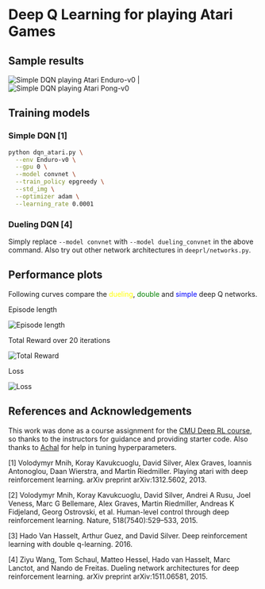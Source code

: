 Deep Q Learning for playing Atari Games
=======================================

## Sample results


![Simple DQN playing Atari Enduro-v0](https://github.com/rohitgirdhar/Deep-Q-Networks/raw/master/assets/dqn_enduro.gif) | ![Simple DQN playing Atari Pong-v0](https://github.com/rohitgirdhar/Deep-Q-Networks/raw/master/assets/dqn_pong.gif)


## Training models

### Simple DQN [1]

```bash
python dqn_atari.py \
  --env Enduro-v0 \
  --gpu 0 \
  --model convnet \
  --train_policy epgreedy \
  --std_img \
  --optimizer adam \
  --learning_rate 0.0001
```

### Dueling DQN [4]

Simply replace `--model convnet` with `--model dueling_convnet` in the above command. Also try out other network architectures in `deeprl/networks.py`.

## Performance plots

Following curves compare the
<span style="color:yellow">dueling</span>,
<span style="color:green">double</span> and
<span style="color:blue">simple</span>
deep Q networks.

Episode length

![Episode length](https://github.com/rohitgirdhar/Deep-Q-Networks/raw/master/assets/episode_len.png)

Total Reward over 20 iterations

![Total Reward](https://github.com/rohitgirdhar/Deep-Q-Networks/raw/master/assets/reward.png)

Loss

![Loss](https://github.com/rohitgirdhar/Deep-Q-Networks/raw/master/assets/loss.png)

## References and Acknowledgements

This work was done as a course assignment for the [CMU Deep RL course](https://katefvision.github.io/), so thanks to the instructors for guidance and providing starter code. Also thanks to [Achal](http://www.achaldave.com/) for help in tuning hyperparameters.

[1] Volodymyr Mnih, Koray Kavukcuoglu, David Silver, Alex Graves, Ioannis Antonoglou,
Daan Wierstra, and Martin Riedmiller. Playing atari with deep reinforcement learning.
arXiv preprint arXiv:1312.5602, 2013.

[2] Volodymyr Mnih, Koray Kavukcuoglu, David Silver, Andrei A Rusu, Joel Veness, Marc G
Bellemare, Alex Graves, Martin Riedmiller, Andreas K Fidjeland, Georg Ostrovski, et al.
Human-level control through deep reinforcement learning. Nature, 518(7540):529–533,
2015.

[3] Hado Van Hasselt, Arthur Guez, and David Silver. Deep reinforcement learning with
double q-learning. 2016.

[4] Ziyu Wang, Tom Schaul, Matteo Hessel, Hado van Hasselt, Marc Lanctot, and Nando
de Freitas. Dueling network architectures for deep reinforcement learning. arXiv preprint
arXiv:1511.06581, 2015.
